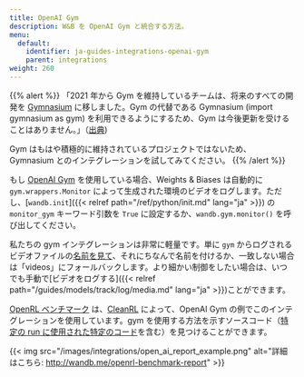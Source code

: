 ```yaml
---
title: OpenAI Gym
description: W&B を OpenAI Gym と統合する方法。
menu:
  default:
    identifier: ja-guides-integrations-openai-gym
    parent: integrations
weight: 260
---
```


{{% alert %}}
「2021 年から Gym を維持しているチームは、将来のすべての開発を [Gymnasium](https://github.com/Farama-Foundation/Gymnasium) に移しました。Gym の代替である Gymnasium (import gymnasium as gym) を利用できるようにするため、Gym は今後更新を受けることはありません。」（[出典](https://github.com/openai/gym#the-team-that-has-been-maintaining-gym-since-2021-has-moved-all-future-development-to-gymnasium-a-drop-in-replacement-for-gym-import-gymnasium-as-gym-and-gym-will-not-be-receiving-any-future-updates-please-switch-over-to-gymnasium-as-soon-as-youre-able-to-do-so-if-youd-like-to-read-more-about-the-story-behind-this-switch-please-check-out-this-blog-post))

Gym はもはや積極的に維持されているプロジェクトではないため、Gymnasium とのインテグレーションを試してみてください。
{{% /alert %}}

もし [OpenAI Gym](https://github.com/openai/gym) を使用している場合、Weights & Biases は自動的に `gym.wrappers.Monitor` によって生成された環境のビデオをログします。ただし、[`wandb.init`]({{< relref path="/ref/python/init.md" lang="ja" >}}) の `monitor_gym` キーワード引数を `True` に設定するか、`wandb.gym.monitor()` を呼び出してください。

私たちの gym インテグレーションは非常に軽量です。単に `gym` からログされるビデオファイルの[名前を見て](https://github.com/wandb/wandb/blob/master/wandb/integration/gym/__init__.py#L15)、それにちなんで名前を付けるか、一致しない場合は「videos」にフォールバックします。より細かい制御をしたい場合は、いつでも手動で[ビデオをログする]({{< relref path="/guides/models/track/log/media.md" lang="ja" >}})ことができます。

[OpenRL ベンチマーク](http://wandb.me/openrl-benchmark-report) は、[CleanRL](https://github.com/vwxyzjn/cleanrl) によって、OpenAI Gym の例でこのインテグレーションを使用しています。gym を使用する方法を示すソースコード（[特定の run に使用された特定のコード](https://wandb.ai/cleanrl/cleanrl.benchmark/runs/2jrqfugg/code?workspace=user-costa-huang)を含む）を見つけることができます。

{{< img src="/images/integrations/open_ai_report_example.png" alt="詳細はこちら: http://wandb.me/openrl-benchmark-report" >}}